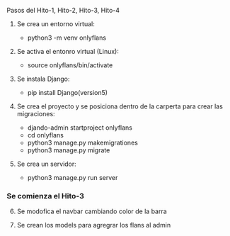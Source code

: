 Pasos del Hito-1, Hito-2, Hito-3, Hito-4

1) Se crea un entorno virtual:
    * python3 -m venv onlyflans


2) Se activa el entonro virtual (Linux):
    * source onlyflans/bin/activate    

3) Se instala Django: 
    * pip install Django(version5)

4) Se crea el proyecto y se posiciona dentro de la carperta para crear las migraciones:
    * djando-admin startproject onlyflans
    * cd onlyflans
    * python3 manage.py makemigrationes
    * python3 manage.py migrate

5) Se crea un servidor:
    * python3  manage.py run server 

### Se comienza el Hito-3

6) Se modofica el navbar cambiando color de la barra

7) Se crean los models para agregrar los flans al admin 